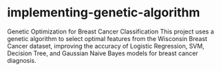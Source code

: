 # implementing-genetic-algorithm
Genetic Optimization for Breast Cancer Classification  This project uses a genetic algorithm to select optimal features from the Wisconsin Breast Cancer dataset, improving the accuracy of Logistic Regression, SVM, Decision Tree, and Gaussian Naive Bayes models for breast cancer diagnosis.

